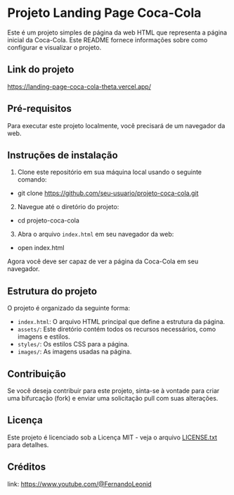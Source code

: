 # Projeto Landing Page Coca-Cola

Este é um projeto simples de página da web HTML que representa a página inicial da Coca-Cola. Este README fornece informações sobre como configurar e visualizar o projeto.

## Link do projeto

https://landing-page-coca-cola-theta.vercel.app/

## Pré-requisitos

Para executar este projeto localmente, você precisará de um navegador da web.

## Instruções de instalação

1. Clone este repositório em sua máquina local usando o seguinte comando:
- git clone https://github.com/seu-usuario/projeto-coca-cola.git

2. Navegue até o diretório do projeto:
- cd projeto-coca-cola

3. Abra o arquivo `index.html` em seu navegador da web:
- open index.html

Agora você deve ser capaz de ver a página da Coca-Cola em seu navegador.

## Estrutura do projeto

O projeto é organizado da seguinte forma:

- `index.html`: O arquivo HTML principal que define a estrutura da página.
- `assets/`: Este diretório contém todos os recursos necessários, como imagens e estilos.
- `styles/`: Os estilos CSS para a página.
- `images/`: As imagens usadas na página.

## Contribuição

Se você deseja contribuir para este projeto, sinta-se à vontade para criar uma bifurcação (fork) e enviar uma solicitação pull com suas alterações. 

## Licença

Este projeto é licenciado sob a Licença MIT - veja o arquivo [LICENSE.txt](LICENSE) para detalhes.

## Créditos

link: https://www.youtube.com/@FernandoLeonid
